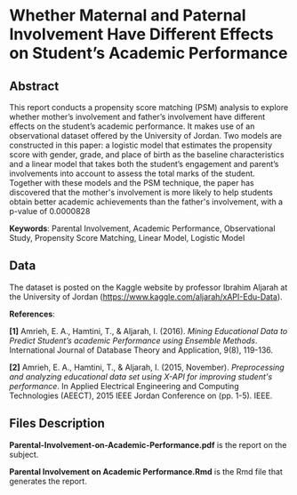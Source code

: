 # Whether Maternal and Paternal Involvement Have Different Effects on Student’s Academic Performance

## Abstract

This report conducts a propensity score matching (PSM) analysis to explore whether mother’s involvement
and father’s involvement have different effects on the student’s academic performance. It makes use of an
observational dataset offered by the University of Jordan. Two models are constructed in this paper: a
logistic model that estimates the propensity score with gender, grade, and place of birth as the baseline
characteristics and a linear model that takes both the student’s engagement and parent’s involvements into
account to assess the total marks of the student. Together with these models and the PSM technique, the paper has discovered that the mother's involvement is more likely to help students obtain better academic achievements than the father's involvement, with a p-value of 0.0000828

__Keywords__: Parental Involvement, Academic Performance, Observational Study, Propensity Score Matching, Linear Model, Logistic Model

## Data

The dataset is posted on the Kaggle website by professor Ibrahim Aljarah at the University of Jordan
(https://www.kaggle.com/aljarah/xAPI-Edu-Data).

__References__: 

__[1]__ Amrieh, E. A., Hamtini, T., & Aljarah, I. (2016). *Mining Educational Data to Predict Student’s academic Performance using Ensemble Methods*. International Journal of Database Theory and Application, 9(8), 119-136.

__[2]__ Amrieh, E. A., Hamtini, T., & Aljarah, I. (2015, November). *Preprocessing and analyzing educational data set using X-API for improving student's performance*. In Applied Electrical Engineering and Computing Technologies (AEECT), 2015 IEEE Jordan Conference on (pp. 1-5). IEEE.

## Files Description

__Parental-Involvement-on-Academic-Performance.pdf__ is the report on the subject.

__Parental Involvement on Academic Performance.Rmd__ is the Rmd file that generates the report.
